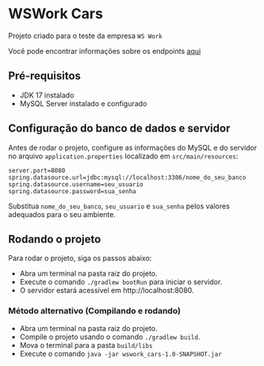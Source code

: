 # WSWork Cars
Projeto criado para o teste da empresa ``WS Work`` 

Você pode encontrar informações sobre os endpoints [aqui](/API_DOCS.md)

## Pré-requisitos
* JDK 17 instalado
* MySQL Server instalado e configurado

## Configuração do banco de dados e servidor
Antes de rodar o projeto, configure as informações do MySQL e do servidor no arquivo `application.properties` localizado em `src/main/resources`:
```
server.port=8080
spring.datasource.url=jdbc:mysql://localhost:3306/nome_do_seu_banco
spring.datasource.username=seu_usuario
spring.datasource.password=sua_senha
```

Substitua `nome_do_seu_banco`, `seu_usuario` e `sua_senha` pelos valores adequados para o seu ambiente.

## Rodando o projeto

Para rodar o projeto, siga os passos abaixo:

* Abra um terminal na pasta raiz do projeto.
* Execute o comando `./gradlew bootRun` para iniciar o servidor.
* O servidor estará acessível em http://localhost:8080.

### Método alternativo (Compilando e rodando)

* Abra um terminal na pasta raiz do projeto.
* Compile o projeto usando o comando `./gradlew build`.
* Mova o terminal para a pasta `build/libs`
* Execute o comando `java -jar wswork_cars-1.0-SNAPSHOT.jar`